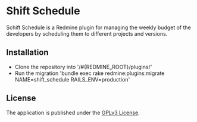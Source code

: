 # Shift Schedule
Schift Schedule is a Redmine plugin for managing the weekly budget of the developers by scheduling them to different projects and versions.

## Installation
- Clone the repository into '/#{REDMINE_ROOT}/plugins/'
- Run the migration 'bundle exec rake redmine:plugins:migrate NAME=shift_schedule RAILS_ENV=production'

## License
The application is published under the [GPLv3 License](https://www.gnu.org/licenses/gpl-3.0.html).
